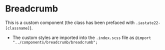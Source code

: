 # Breadcrumb

This is a custom component (the class has been prefaced with `.iastate22-[classname]`).

- The custom styles are imported into the `.index.scss` file as `@import "../components/breadcrumb/breadcrumb";`
